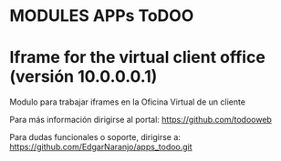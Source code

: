 # MODULES APPs ToDOO

# Iframe for the virtual client office (versión 10.0.0.0.1)

Modulo para trabajar iframes en la Oficina Virtual de un cliente


Para más información dirigirse al portal: https://github.com/todooweb

Para dudas funcionales o soporte, dirigirse a: https://github.com/EdgarNaranjo/apps_todoo.git
